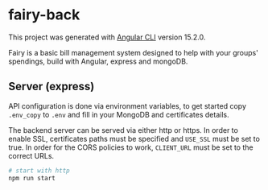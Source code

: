 # fairy-back

This project was generated with [Angular CLI](https://github.com/angular/angular-cli) version 15.2.0.

Fairy is a basic bill management system designed to help with your groups' spendings, build with Angular, express and mongoDB.

## Server (express)

API configuration is done via environment variables, to get started copy `.env_copy` to `.env` and fill in your MongoDB and certificates details.

The backend server can be served via either http or https. In order to enable SSL, certificates paths must be specified and `USE_SSL` must be set to true. In order for the CORS policies to work, `CLIENT_URL` must be set to the correct URLs.

```bash
# start with http
npm run start
```

